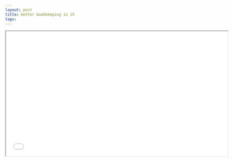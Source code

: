 ```yaml
---
layout: post
title: better bookkeeping in 15
tags: 
--- 
```


<div class="pdf-container">
    <iframe src="/assets/aipb/Better-Bookkeeping-in-15-Minutes—2023.pdf" title="business-types-test" height="400" width="712" allowfullscreen="true">
    </iframe>
</div>

